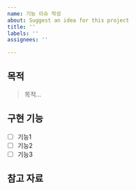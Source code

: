 ```yaml
---
name: 기능 이슈 작성
about: Suggest an idea for this project
title: ''
labels: ''
assignees: ''

---
```


## 목적
> 목적...

## 구현 기능
- [ ] 기능1
- [ ] 기능2
- [ ] 기능3

## 참고 자료
